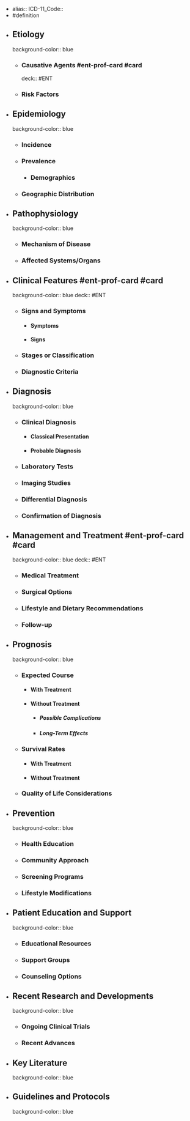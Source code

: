 - alias::
  ICD-11_Code::
- #definition
- ## Etiology
  background-color:: blue
  - ### Causative Agents #ent-prof-card #card
    deck:: #ENT
  - ### Risk Factors
- ## Epidemiology
  background-color:: blue
  - ### Incidence
  - ### Prevalence
    - ### Demographics
  - ### Geographic Distribution
- ## Pathophysiology
  background-color:: blue
  - ### Mechanism of Disease
  - ### Affected Systems/Organs
- ## Clinical Features #ent-prof-card #card
  background-color:: blue
  deck:: #ENT
  - ### Signs and Symptoms
    - #### Symptoms
    - #### Signs
  - ### Stages or Classification
  - ### Diagnostic Criteria
- ## Diagnosis
  background-color:: blue
  - ### Clinical Diagnosis
    - #### Classical Presentation
    - #### Probable Diagnosis
  - ### Laboratory Tests
  - ### Imaging Studies
  - ### Differential Diagnosis
  - ### Confirmation of Diagnosis
- ## Management and Treatment #ent-prof-card #card
  background-color:: blue
  deck:: #ENT
  - ### Medical Treatment
  - ### Surgical Options
  - ### Lifestyle and Dietary Recommendations
  - ### Follow-up
- ## Prognosis
  background-color:: blue
  - ### Expected Course
    - #### With Treatment
    - #### Without Treatment
      - ##### Possible Complications
      - ##### Long-Term Effects
  - ### Survival Rates
    - #### With Treatment
    - #### Without Treatment
  - ### Quality of Life Considerations
- ## Prevention
  background-color:: blue
  - ### Health Education
  - ### Community Approach
  - ### Screening Programs
  - ### Lifestyle Modifications
- ## Patient Education and Support
  background-color:: blue
  - ### Educational Resources
  - ### Support Groups
  - ### Counseling Options
- ## Recent Research and Developments
  background-color:: blue
  - ### Ongoing Clinical Trials
  - ### Recent Advances
- ## Key Literature
  background-color:: blue
- ## Guidelines and Protocols
  background-color:: blue
